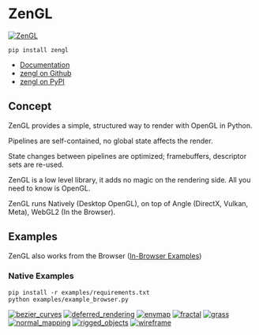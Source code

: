 # ZenGL

[![ZenGL](https://repository-images.githubusercontent.com/420309094/f7c17e13-4d5b-4a38-8b52-ab2dfdacd5a0)](#zengl)

```
pip install zengl
```

- [Documentation](https://zengl.readthedocs.io/)
- [zengl on Github](https://github.com/szabolcsdombi/zengl/)
- [zengl on PyPI](https://pypi.org/project/zengl/)

## Concept

ZenGL provides a simple, structured way to render with OpenGL in Python.

Pipelines are self-contained, no global state affects the render.

State changes between pipelines are optimized; framebuffers, descriptor sets are re-used.

ZenGL is a low level library, it adds no magic on the rendering side. All you need to know is OpenGL.

ZenGL runs Natively (Desktop OpenGL), on top of Angle (DirectX, Vulkan, Meta), WebGL2 (In the Browser).

## Examples

ZenGL also works from the Browser ([In-Browser Examples](https://szabolcsdombi.github.io/zengl/))

### Native Examples

```
pip install -r examples/requirements.txt
python examples/example_browser.py
```

[![bezier_curves](https://user-images.githubusercontent.com/11232402/235417415-f04815bf-3380-45fa-9804-f9f36016f46c.png)](#native-examples)
[![deferred_rendering](https://user-images.githubusercontent.com/11232402/235417431-4dd870ea-1804-4b00-bfd2-49e3ca72e2b1.png)](#native-examples)
[![envmap](https://user-images.githubusercontent.com/11232402/235417438-0cc02333-dd92-47e4-b874-ff1b6dca2086.png)](#native-examples)
[![fractal](https://user-images.githubusercontent.com/11232402/235417445-73efbe67-21ea-4aae-a1ff-6aa4002bf58d.png)](#native-examples)
[![grass](https://user-images.githubusercontent.com/11232402/235417450-3ff0b82d-e097-40cd-947a-58803e464cd3.png)](#native-examples)
[![normal_mapping](https://user-images.githubusercontent.com/11232402/235417454-1d8e4bfb-02ad-42a2-87ba-ce39f47de14d.png)](#native-examples)
[![rigged_objects](https://user-images.githubusercontent.com/11232402/235417459-79483b7f-6581-4788-a662-ef81087334b6.png)](#native-examples)
[![wireframe](https://user-images.githubusercontent.com/11232402/235417465-f3f54a9b-624b-4fa1-88b6-f725ac468e78.png)](#native-examples)

